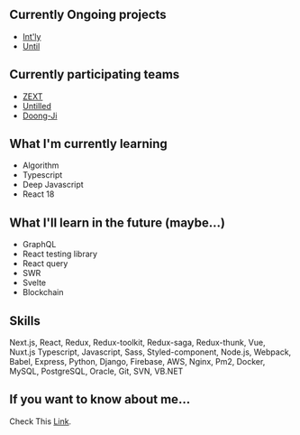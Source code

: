 ## Currently Ongoing projects

- [Int'ly](https://intly.oopy.io)
- [Until](https://github.com/untilled)

## Currently participating teams

- [ZEXT](https://github.com/ZZEXT)
- [Untilled](https://github.com/untilled)
- [Doong-Ji](https://github.com/Doong-Ji)

## What I'm currently learning

- Algorithm
- Typescript
- Deep Javascript
- React 18

## What I'll learn in the future (maybe...)

- GraphQL
- React testing library
- React query
- SWR
- Svelte
- Blockchain

## Skills

Next.js, React, Redux, Redux-toolkit, Redux-saga, Redux-thunk, Vue, Nuxt.js Typescript, Javascript, Sass, Styled-component, Node.js, Webpack, Babel, Express, Python, Django, Firebase, AWS, Nginx, Pm2, Docker, MySQL, PostgreSQL, Oracle, Git, SVN, VB.NET

## If you want to know about me...

Check This [Link](https://morethanmin.web.app/).
